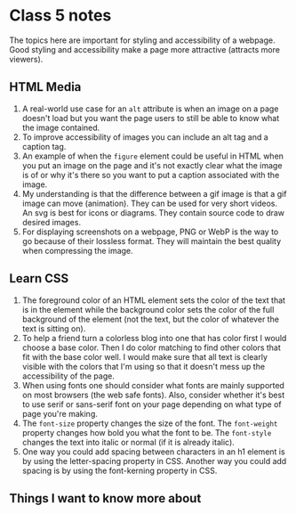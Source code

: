 # Class 5 notes

The topics here are important for styling and accessibility of a webpage. Good styling and accessibility make a page more attractive (attracts more viewers).

## HTML Media

1. A real-world use case for an ```alt``` attribute is when an image on a page doesn't load but you want the page users to still be able to know what the image contained.
2. To improve accessibility of images you can include an alt tag and a caption tag.
3. An example of when the ```figure``` element could be useful in HTML when you put an image on the page and it's not exactly clear what the image is of or why it's there so you want to put a caption associated with the image.
4. My understanding is that the difference between a gif image is that a gif image can move (animation). They can be used for very short videos. An svg is best for icons or diagrams. They contain source code to draw desired images.
5. For displaying screenshots on a webpage, PNG or WebP is the way to go because of their lossless format. They will maintain the best quality when compressing the image.

## Learn CSS

1. The foreground color of an HTML element sets the color of the text that is in the element while the background color sets the color of the full background of the element (not the text, but the color of whatever the text is sitting on).
2. To help a friend turn a colorless blog into one that has color first I would choose a base color. Then I do color matching to find other colors that fit with the base color well. I would make sure that all text is clearly visible with the colors that I'm using so that it doesn't mess up the accessibility of the page.
3. When using fonts one should consider what fonts are mainly supported on most browsers (the web safe fonts). Also, consider whether it's best to use serif or sans-serif font on your page depending on what type of page you're making.
4. The ```font-size``` property changes the size of the font. The ```font-weight``` property changes how bold you what the font to be. The ```font-style``` changes the text into italic or normal (if it is already italic).
5. One way you could add spacing between characters in an h1 element is by using the letter-spacing property in CSS. Another way you could add spacing is by using the font-kerning property in CSS.

## Things I want to know more about
